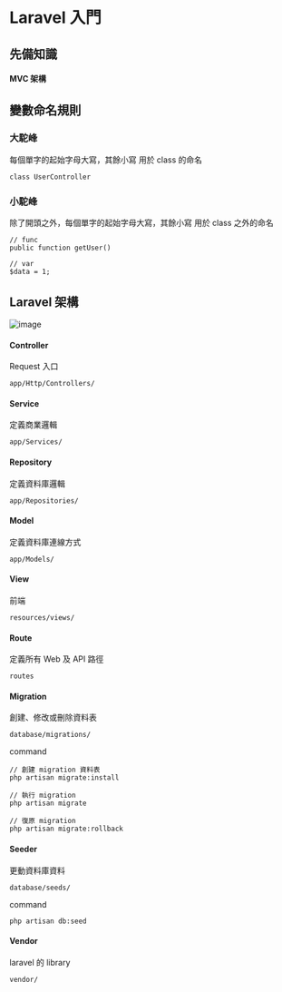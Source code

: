 # Laravel 入門

## 先備知識

#### MVC 架構

## 變數命名規則

### 大駝峰

每個單字的起始字母大寫，其餘小寫
用於 class 的命名
```php=
class UserController
```

### 小駝峰 

除了開頭之外，每個單字的起始字母大寫，其餘小寫
用於 class 之外的命名
```php=
// func
public function getUser()

// var
$data = 1;
```
## Laravel 架構

![image](https://github.com/holmes4932/AllTogether/assets/52311940/af1bc70a-dd1d-430d-9062-5af442a9cffa)

#### Controller
Request 入口
```
app/Http/Controllers/
```
#### Service
定義商業邏輯
```
app/Services/
```
#### Repository
定義資料庫邏輯
```
app/Repositories/
```
#### Model
定義資料庫連線方式
```
app/Models/
```
#### View
前端
```
resources/views/
```
#### Route
定義所有 Web 及 API 路徑
```
routes
```
#### Migration
創建、修改或刪除資料表
```
database/migrations/
```
command
```php=
// 創建 migration 資料表
php artisan migrate:install

// 執行 migration
php artisan migrate

// 復原 migration
php artisan migrate:rollback
```
#### Seeder
更動資料庫資料
```
database/seeds/
```
command
```
php artisan db:seed
```
#### Vendor
laravel 的 library
```
vendor/
```
